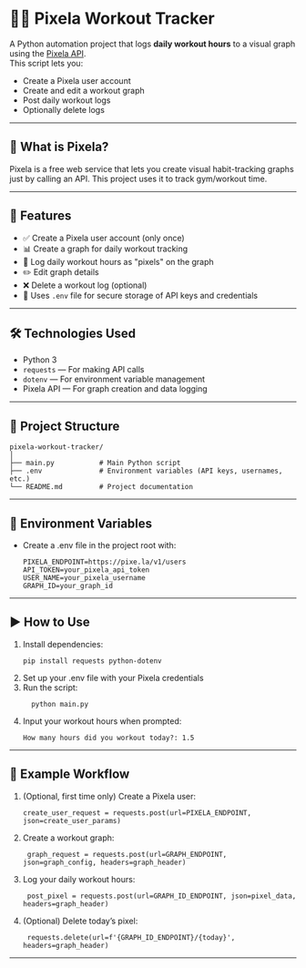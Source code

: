 # 🏋️‍♂️ Pixela Workout Tracker

A Python automation project that logs **daily workout hours** to a visual graph using the [Pixela API](https://pixe.la/).  
This script lets you:
- Create a Pixela user account
- Create and edit a workout graph
- Post daily workout logs
- Optionally delete logs

---

## 📌 What is Pixela?
Pixela is a free web service that lets you create visual habit-tracking graphs just by calling an API. This project uses it to track gym/workout time.

---

## 🚀 Features

- ✅ Create a Pixela user account (only once)
- 📊 Create a graph for daily workout tracking
- 📝 Log daily workout hours as "pixels" on the graph
- ✏️ Edit graph details
- ❌ Delete a workout log (optional)
- 🔐 Uses `.env` file for secure storage of API keys and credentials

---

## 🛠️ Technologies Used

- Python 3
- `requests` — For making API calls
- `dotenv` — For environment variable management
- Pixela API — For graph creation and data logging

---

## 📂 Project Structure

    pixela-workout-tracker/
    │
    ├── main.py           # Main Python script
    ├── .env              # Environment variables (API keys, usernames, etc.)
    └── README.md         # Project documentation

---

## 🔑 Environment Variables

- Create a .env file in the project root with:

      PIXELA_ENDPOINT=https://pixe.la/v1/users
      API_TOKEN=your_pixela_api_token
      USER_NAME=your_pixela_username
      GRAPH_ID=your_graph_id

---

## ▶️ How to Use

<ol>
  <li>Install dependencies:</li>
            
    pip install requests python-dotenv

  <li>Set up your .env file with your Pixela credentials</li>
  <li>Run the script:</li>

      python main.py
  
  <li>Input your workout hours when prompted:</li>

    How many hours did you workout today?: 1.5
  
</ol> 

---

## 📜 Example Workflow

1. (Optional, first time only) Create a Pixela user:

       create_user_request = requests.post(url=PIXELA_ENDPOINT, json=create_user_params)

2. Create a workout graph:

        graph_request = requests.post(url=GRAPH_ENDPOINT, json=graph_config, headers=graph_header)

3. Log your daily workout hours:

        post_pixel = requests.post(url=GRAPH_ID_ENDPOINT, json=pixel_data, headers=graph_header)

4. (Optional) Delete today’s pixel:

        requests.delete(url=f'{GRAPH_ID_ENDPOINT}/{today}', headers=graph_header)

---




